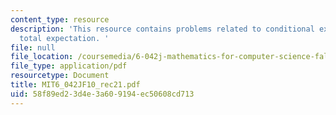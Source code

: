 ```yaml
---
content_type: resource
description: 'This resource contains problems related to conditional expectation and
  total expectation. '
file: null
file_location: /coursemedia/6-042j-mathematics-for-computer-science-fall-2010/58f89ed23d4e3a609194ec50608cd713_MIT6_042JF10_rec21.pdf
file_type: application/pdf
resourcetype: Document
title: MIT6_042JF10_rec21.pdf
uid: 58f89ed2-3d4e-3a60-9194-ec50608cd713
---
```

